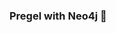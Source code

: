 ### Pregel with Neo4j 🚀



































































































































 































































































































































